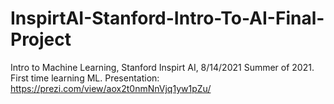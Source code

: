 # InspirtAI-Stanford-Intro-To-AI-Final-Project
Intro to Machine Learning, Stanford Inspirt AI, 8/14/2021 Summer of 2021. First time learning ML.
Presentation: https://prezi.com/view/aox2t0nmNnVjq1yw1pZu/
